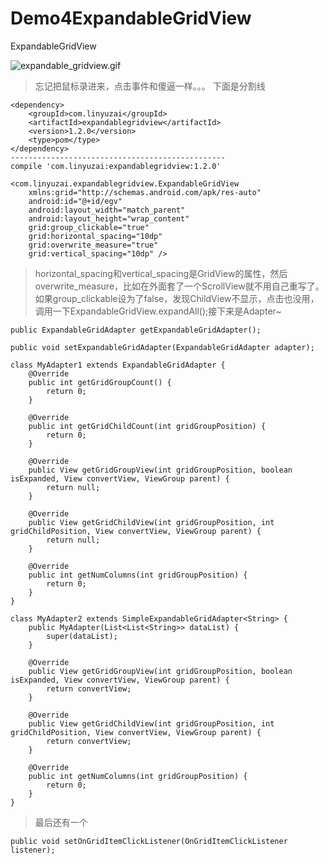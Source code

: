 # Demo4ExpandableGridView
ExpandableGridView

![expandable_gridview.gif](http://upload-images.jianshu.io/upload_images/2113387-001ee73b6134ba9d.gif?imageMogr2/auto-orient/strip)
>忘记把鼠标录进来，点击事件和傻逼一样。。。
下面是分割线

```
<dependency> 
    <groupId>com.linyuzai</groupId>   
    <artifactId>expandablegridview</artifactId> 
    <version>1.2.0</version> 
    <type>pom</type>
</dependency>
------------------------------------------------
compile 'com.linyuzai:expandablegridview:1.2.0'
```

```
<com.linyuzai.expandablegridview.ExpandableGridView 
    xmlns:grid="http://schemas.android.com/apk/res-auto"    
    android:id="@+id/egv"    
    android:layout_width="match_parent"    
    android:layout_height="wrap_content"    
    grid:group_clickable="true"    
    grid:horizontal_spacing="10dp"    
    grid:overwrite_measure="true"    
    grid:vertical_spacing="10dp" />
```
>horizontal_spacing和vertical_spacing是GridView的属性，然后overwrite_measure，比如在外面套了一个ScrollView就不用自己重写了。如果group_clickable设为了false，发现ChildView不显示，点击也没用，调用一下ExpandableGridView.expandAll();接下来是Adapter~

```
public ExpandableGridAdapter getExpandableGridAdapter();

public void setExpandableGridAdapter(ExpandableGridAdapter adapter);

class MyAdapter1 extends ExpandableGridAdapter {    
    @Override    
    public int getGridGroupCount() {        
        return 0;    
    }    

    @Override    
    public int getGridChildCount(int gridGroupPosition) {        
        return 0;    
    }    
    
    @Override    
    public View getGridGroupView(int gridGroupPosition, boolean isExpanded, View convertView, ViewGroup parent) {        
        return null;    
    }    

    @Override    
    public View getGridChildView(int gridGroupPosition, int gridChildPosition, View convertView, ViewGroup parent) {        
        return null;    
    }    

    @Override    
    public int getNumColumns(int gridGroupPosition) {        
        return 0;    
    }
}

class MyAdapter2 extends SimpleExpandableGridAdapter<String> {    
    public MyAdapter(List<List<String>> dataList) {        
        super(dataList);    
    }
    
    @Override    
    public View getGridGroupView(int gridGroupPosition, boolean isExpanded, View convertView, ViewGroup parent) {       
        return convertView;    
    }    

    @Override    
    public View getGridChildView(int gridGroupPosition, int gridChildPosition, View convertView, ViewGroup parent) {        
        return convertView;    
    }    

    @Override    
    public int getNumColumns(int gridGroupPosition) {        
        return 0;    
    }
}
```
>最后还有一个

```
public void setOnGridItemClickListener(OnGridItemClickListener listener);
```
